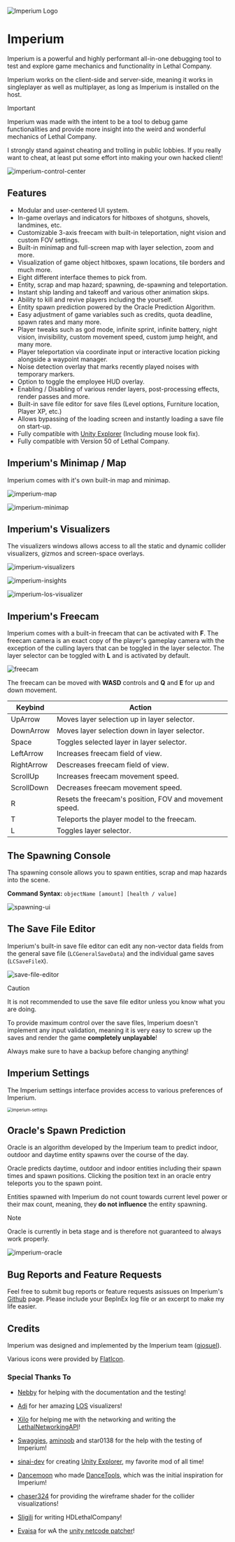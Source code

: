 ![Imperium Logo](https://github.com/giosuel/imperium/blob/main/assets/imperium_full_beta_alpha.png?raw=true)

# Imperium

Imperium is a powerful and highly performant all-in-one debugging tool to test and explore game mechanics and functionality in Lethal Company.

Imperium works on the client-side and server-side, meaning it works in singleplayer as well as multiplayer, as long as Imperium is installed on the host.

> [!IMPORTANT]
> Imperium was made with the intent to be a tool to debug game functionalities and provide more insight into the weird and wonderful mechanics of Lethal Company.
>
> I strongly stand against cheating and trolling in public lobbies. If you really want to cheat, at least put some effort into making your own hacked client!

![imperium-control-center](https://github.com/giosuel/imperium/blob/main/assets/imperium-control-center.png?raw=true)

## Features

- Modular and user-centered UI system.
- In-game overlays and indicators for hitboxes of shotguns, shovels, landmines, etc.
- Customizable 3-axis freecam with built-in teleportation, night vision and custom FOV settings.
- Built-in minimap and full-screen map with layer selection, zoom and more.
- Visualization of game object hitboxes, spawn locations, tile borders and much more.
- Eight different interface themes to pick from.
- Entity, scrap and map hazard; spawning, de-spawning and teleportation.
- Instant ship landing and takeoff and various other animation skips.
- Ability to kill and revive players including the yourself.
- Entity spawn prediction powered by the Oracle Prediction Algorithm.
- Easy adjustment of game variables such as credits, quota deadline, spawn rates and many more.
- Player tweaks such as god mode, infinite sprint, infinite battery, night vision, invisibility, custom movement speed, custom jump height, and many more.
- Player teleportation via coordinate input or interactive location picking alongside a waypoint manager.
- Noise detection overlay that marks recently played noises with temporary markers.
- Option to toggle the employee HUD overlay.
- Enabling / Disabling of various render layers, post-processing effects, render passes and more.
- Built-in save file editor for save files (Level options, Furniture location, Player XP, etc.)
- Allows bypassing of the loading screen and instantly loading a save file on start-up.
- Fully compatible with [Unity Explorer](https://github.com/sinai-dev/UnityExplorer) (Including mouse look fix).
- Fully compatible with Version 50 of Lethal Company.

## Imperium's Minimap / Map
Imperium comes with it's own built-in map and minimap.

![imperium-map](https://github.com/giosuel/imperium/blob/main/assets/imperium-map.png?raw=true)

![imperium-minimap](https://github.com/giosuel/imperium/blob/main/assets/imperium-minimap.png?raw=true)

## Imperium's Visualizers

The visualizers windows allows access to all the static and dynamic collider visualizers, gizmos and screen-space overlays.

![imperium-visualizers](https://github.com/giosuel/imperium/blob/main/assets/imperium-visualizers.png?raw=true)

![imperium-insights](https://github.com/giosuel/imperium/blob/main/assets/imperium-insights.png?raw=true)

![imperium-los-visualizer](https://github.com/giosuel/imperium/blob/main/assets/imperium-los-vis.png?raw=true)

## Imperium's Freecam

Imperium comes with a built-in freecam that can be activated with **F**. The freecam camera is an exact copy of the player's gameplay camera with the exception of the culling layers that can be toggled in the layer selector. The layer selector can be toggled with **L** and is activated by default.

![freecam](https://github.com/giosuel/imperium/blob/main/assets/freecam-layers-imperium.png?raw=true)

The freecam can be moved with **WASD** controls and **Q** and **E** for up and down movement.

| Keybind | Action |
| ----------------- | ----------- |
|         UpArrow           | Moves layer selection up in layer selector. |
| DownArrow | Moves layer selection down in layer selector. |
|        Space           | Toggles selected layer in layer selector. |
|        LeftArrow           | Increases freecam field of view. |
|        RightArrow            | Descreases freecam field of view. |
|         ScrollUp          | Increases freecam movement speed. |
|        ScrollDown           | Decreases freecam movement speed. |
|        R           | Resets the freecam's position, FOV and movement speed. |
|        T           | Teleports the player model to the freecam. |
| L | Toggles layer selector. |

## The Spawning Console

Tha spawning console allows you to spawn entities, scrap and map hazards into the scene.

**Command Syntax:** `objectName [amount] [health / value]`

![spawning-ui](https://github.com/giosuel/imperium/blob/main/assets/spawning-ui.png?raw=true)

## The Save File Editor

Imperium's built-in save file editor can edit any non-vector data fields from the general save file (`LCGeneralSaveData`) and the individual game saves (`LCSaveFileX`).

![save-file-editor](https://github.com/giosuel/imperium/blob/main/assets/save-file-editor.png?raw=true)

> [!CAUTION]
> It is not recommended to use the save file editor unless you know what you are doing.
>
> To provide maximum control over the save files, Imperium doesn't implement any input validation, meaning it is very easy to screw up the saves and render the game **completely unplayable**!
>
> Always make sure to have a backup before changing anything!

## Imperium Settings

The Imperium settings interface provides access to various preferences of Imperium.

<img src="https://github.com/giosuel/imperium/blob/main/assets/imperium-settings.png?raw=true" alt="imperium-settings" style="zoom: 67%;" />

## Oracle's Spawn Prediction

Oracle is an algorithm developed by the Imperium team to predict indoor, outdoor and daytime entity spawns over the course of the day.

Oracle predicts daytime, outdoor and indoor entities including their spawn times and spawn positions. Clicking the position text in an oracle entry teleports you to the spawn point.

Entities spawned with Imperium do not count towards current level power or their max count, meaning, they **do not influence** the entity spawning.

> [!NOTE]
> Oracle is currently in beta stage and is therefore not guaranteed to always work properly.

![imperium-oracle](https://github.com/giosuel/imperium/blob/main/assets/imperium-oracle.png?raw=true)

## Bug Reports and Feature Requests

Feel free to submit bug reports or feature requests asissues on Imperium's [Github](https://github.com/giosuel/imperium) page. Please include your BepInEx log file or an excerpt to make my life easier.

## Credits

Imperium was designed and implemented by the Imperium team ([giosuel](https://github.com/giosuel)).

Various icons were provided by [FlatIcon](https://www.flaticon.com/).

### Special Thanks To

- [Nebby](https://thunderstore.io/c/lethal-company/p/Nebulaetrix/) for helping with the documentation and the testing!

- [Adi](https://thunderstore.io/c/lethal-company/p/AdiBTW/) for her amazing [LOS](https://github.com/AdalynBlack/LC-EnemyDebug) visualizers!

- [Xilo](https://github.com/Xilophor) for helping me with the networking and writing the [LethalNetworkingAPI](https://github.com/Xilophor/LethalNetworkAPI)!

- [Swaggies](https://thunderstore.io/c/lethal-company/p/Swaggies), [aminoob](https://thunderstore.io/c/lethal-company/p/aminoob/) and star0138 for the help with the testing of Imperium!

- [sinai-dev](https://github.com/sinai-dev) for creating [Unity Explorer](https://github.com/sinai-dev/UnityExplorer), my favorite mod of all time!

- [Dancemoon](https://thunderstore.io/c/lethal-company/p/dancemoon/) who made [DanceTools](https://thunderstore.io/c/lethal-company/p/dancemoon/DanceTools/), which was the initial inspiration for Imperium!

- [chaser324](https://github.com/Chaser324) for providing the wireframe shader for the collider visualizations!

- [Sligili](https://thunderstore.io/c/lethal-company/p/Sligili/) for writing HDLethalCompany!

- [Evaisa](https://thunderstore.io/c/lethal-company/p/Evaisa/) for wA the [unity netcode patcher](https://github.com/EvaisaDev/UnityNetcodePatcher)!